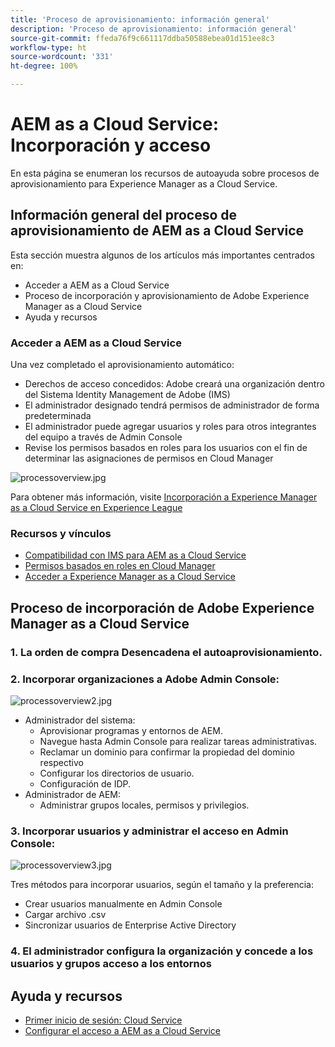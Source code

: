 ```yaml
---
title: 'Proceso de aprovisionamiento: información general'
description: 'Proceso de aprovisionamiento: información general'
source-git-commit: ffeda76f9c661117ddba50588ebea01d151ee8c3
workflow-type: ht
source-wordcount: '331'
ht-degree: 100%

---
```



# AEM as a Cloud Service: Incorporación y acceso

En esta página se enumeran los recursos de autoayuda sobre procesos de aprovisionamiento para Experience Manager as a Cloud Service.

## Información general del proceso de aprovisionamiento de AEM as a Cloud Service

Esta sección muestra algunos de los artículos más importantes centrados en:

* Acceder a AEM as a Cloud Service
* Proceso de incorporación y aprovisionamiento de Adobe Experience Manager as a Cloud Service
* Ayuda y recursos


### Acceder a AEM as a Cloud Service

Una vez completado el aprovisionamiento automático:

* Derechos de acceso concedidos: Adobe creará una organización dentro del Sistema Identity Management de Adobe (IMS)
* El administrador designado tendrá permisos de administrador de forma predeterminada
* El administrador puede agregar usuarios y roles para otros integrantes del equipo a través de Admin Console
* Revise los permisos basados en roles para los usuarios con el fin de determinar las asignaciones de permisos en Cloud Manager

![processoverview.jpg](assets/processOverview.jpg)


Para obtener más información, visite [Incorporación a Experience Manager as a Cloud Service en Experience League](https://experienceleague.adobe.com/docs/experience-manager-cloud-service/onboarding/home.html?lang=es)

### Recursos y vínculos

* [Compatibilidad con IMS para AEM as a Cloud Service](https://experienceleague.adobe.com/docs/experience-manager-cloud-service/security/ims-support.html?lang=es)
* [Permisos basados en roles en Cloud Manager](https://experienceleague.adobe.com/docs/experience-manager-cloud-service/onboarding/what-is-required/role-based-permissions.html?lang=es#what-is-required)
* [Acceder a Experience Manager as a Cloud Service](https://experienceleague.adobe.com/docs/experience-manager-cloud-service/onboarding/getting-access/navigation.html?lang=es#getting-access)


## Proceso de incorporación de Adobe Experience Manager as a Cloud Service

### 1. La orden de compra Desencadena el autoaprovisionamiento.

### 2. Incorporar organizaciones a Adobe Admin Console:

![processoverview2.jpg](assets/processOverview2.jpg)

* Administrador del sistema:
   * Aprovisionar programas y entornos de AEM.
   * Navegue hasta Admin Console para realizar tareas administrativas.
   * Reclamar un dominio para confirmar la propiedad del dominio respectivo
   * Configurar los directorios de usuario.
   * Configuración de IDP.
* Administrador de AEM:
   * Administrar grupos locales, permisos y privilegios.

### 3. Incorporar usuarios y administrar el acceso en Admin Console:

![processoverview3.jpg](assets/processOverview3.jpg)

Tres métodos para incorporar usuarios, según el tamaño y la preferencia:
* Crear usuarios manualmente en Admin Console
* Cargar archivo .csv
* Sincronizar usuarios de Enterprise Active Directory

### 4. El administrador configura la organización y concede a los usuarios y grupos acceso a los entornos

## Ayuda y recursos

* [Primer inicio de sesión: Cloud Service](/help/journey-onboarding/sysadmin/learning-path-aem-users.md)
* [Configurar el acceso a AEM as a Cloud Service](https://experienceleague.adobe.com/docs/experience-manager-learn/cloud-service/accessing/overview.html?lang=es#accessing)
